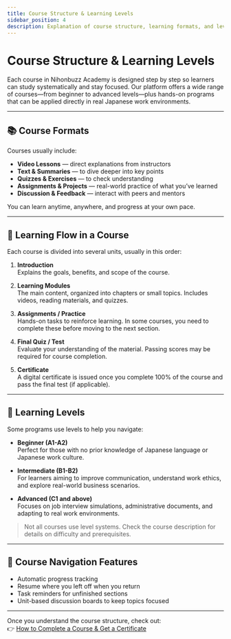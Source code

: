 ```yaml
---
title: Course Structure & Learning Levels
sidebar_position: 4
description: Explanation of course structure, learning formats, and level system in Nihonbuzz Academy.
---
```


# Course Structure & Learning Levels

Each course in Nihonbuzz Academy is designed step by step so learners can study systematically and stay focused. Our platform offers a wide range of courses—from beginner to advanced levels—plus hands-on programs that can be applied directly in real Japanese work environments.

---

## 📚 Course Formats

Courses usually include:

- **Video Lessons** — direct explanations from instructors  
- **Text & Summaries** — to dive deeper into key points  
- **Quizzes & Exercises** — to check understanding  
- **Assignments & Projects** — real-world practice of what you’ve learned  
- **Discussion & Feedback** — interact with peers and mentors  

You can learn anytime, anywhere, and progress at your own pace.

---

## 🧭 Learning Flow in a Course

Each course is divided into several units, usually in this order:

1. **Introduction**  
   Explains the goals, benefits, and scope of the course.

2. **Learning Modules**  
   The main content, organized into chapters or small topics. Includes videos, reading materials, and quizzes.

3. **Assignments / Practice**  
   Hands-on tasks to reinforce learning. In some courses, you need to complete these before moving to the next section.

4. **Final Quiz / Test**  
   Evaluate your understanding of the material. Passing scores may be required for course completion.

5. **Certificate**  
   A digital certificate is issued once you complete 100% of the course and pass the final test (if applicable).

---

## 🧱 Learning Levels

Some programs use levels to help you navigate:

- **Beginner (A1-A2)**  
  Perfect for those with no prior knowledge of Japanese language or Japanese work culture.

- **Intermediate (B1-B2)**  
  For learners aiming to improve communication, understand work ethics, and explore real-world business scenarios.

- **Advanced (C1 and above)**  
  Focuses on job interview simulations, administrative documents, and adapting to real work environments.

> Not all courses use level systems. Check the course description for details on difficulty and prerequisites.

---

## 📌 Course Navigation Features

- Automatic progress tracking  
- Resume where you left off when you return  
- Task reminders for unfinished sections  
- Unit-based discussion boards to keep topics focused  

---

Once you understand the course structure, check out:  
👉 [How to Complete a Course & Get a Certificate](./selesaikan-kursus.md)
